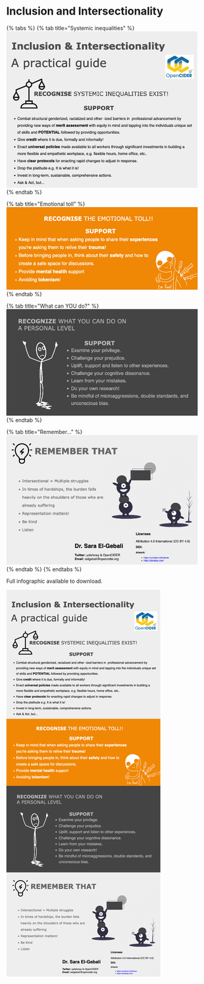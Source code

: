 # Inclusion and Intersectionality

{% tabs %}
{% tab title="Systemic inequalities" %}
![DEI Quick tips](.gitbook/assets/part1.png)
{% endtab %}

{% tab title="Emotional toll" %}
![](.gitbook/assets/part-2.png)
{% endtab %}

{% tab title="What can YOU do?" %}
![](.gitbook/assets/part3.png)
{% endtab %}

{% tab title="Remember..." %}
![](.gitbook/assets/part4.png)
{% endtab %}
{% endtabs %}

Full infographic available to download.

![DEI-QuickTips-Infograph](.gitbook/assets/dei-quicktips.jpg)
